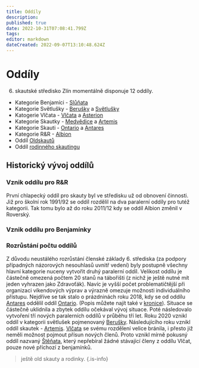 ```yaml
---
title: Oddíly
description: 
published: true
date: 2022-10-31T07:08:41.799Z
tags: 
editor: markdown
dateCreated: 2022-09-07T13:10:48.624Z
---
```


# Oddíly

6. skautské středisko Zlín momentálně disponuje 12 oddíly.
- Kategorie Benjamíci - [Slůňata](slunata)
- Kategorie Světlušky - [Berušky](berusky) a [Světlušky](svetlusky)
- Katogerie Vlčata - [Vlčata](vlcata) a [Asterion](asterion)
- Kategorie Skautky - [Medvědice](medvedice) a [Artemis](artemis)
- Kategorie Skauti - [Ontario](ontario) a [Antares](antares)
- Kategorie R&R - [Albion](albion)
- Oddíl [Oldskautů](oldskauti)
- Oddíl [rodinného skautingu](rodinky)


## Historický vývoj oddílů

### Vznik oddílu pro R&R

První chlapecký oddíl pro skauty byl ve středisku už od obnovení činnosti. Již pro školní rok 1991/92 se oddíl rozdělil na dva paralerní oddíly pro tutéž kategorii. Tak tomu bylo až do roku 2011/12 kdy se oddíl Albion změnil v Roverský.

### Vznik oddílu pro Benjamínky


### Rozrůstání počtu oddílů

Z důvodu neustálého rozrůstání členské základy 6. střediska (za podpory případných názorových nesouhlasů uvnitř vedení) byly postupně všechny hlavní kategorie nuceny vytvořit druhý paralerní oddíl. Velikost oddílu je částečně omezená počtem 20 stanů na tábořišti (z nichž je ještě nutné mít jeden vyhrazen jako Zdravoťák). Navíc je vyšší počet problematičtější při organizaci víkendových výprav a výrazně omezuje možnosti individuálního přístupu.
Nejdříve se tak stalo o prázdninách roku 2018, kdy se od oddílu [Antares](antares) oddělil oddíl [Ontario](ontario). (Popis můžete najít také v [kronice](ontario/kronika/uvod_17)). Situace se částečně uklidnila a zbytek oddílu očekával vývoj situace. Poté následovalo vytvoření tří nových paralerních oddílů v průběhu tří let. Roku 2020 vznikl oddíl v kategorii světlušek pojmenovaný [Berušky](berusky). Následujícího roku vznikl oddíl skautek - [Artemis](artemis). [Vlčata](vlcata) se svému rozdělení velice bránila, i přesto již neměli možnost pojmout přísun nových členů. Proto vznikl mírně pokusný oddíl nazvaný [Štěňata](stenata), který nepřebíral žádné stávající členy z oddílu Vlčat, pouze nové příchozí z benjamínků. 

> ještě old skauty a rodinky.
{.is-info}




